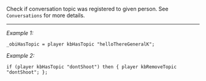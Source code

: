 Check if conversation topic was registered to given person. See `Conversations` for more details.


---
*Example 1:*
```sqf
_obiHasTopic = player kbHasTopic "helloThereGeneralK";
```

*Example 2:*
```sqf
if (player kbHasTopic "dontShoot") then { player kbRemoveTopic "dontShoot"; };
```